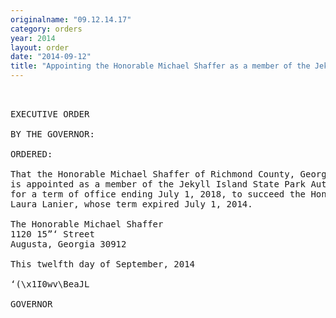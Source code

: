 ```yaml
---
originalname: "09.12.14.17"
category: orders
year: 2014
layout: order
date: "2014-09-12"
title: "Appointing the Honorable Michael Shaffer as a member of the Jekyll Island State Park Authority"
---
```

<pre>
 

EXECUTIVE ORDER

BY THE GOVERNOR:

ORDERED:

That the Honorable Michael Shaffer of Richmond County, Georgia,
is appointed as a member of the Jekyll Island State Park Authority,
for a term of office ending July 1, 2018, to succeed the Honorable
Laura Lanier, whose term expired July 1, 2014.

The Honorable Michael Shaffer
1120 15”‘ Street
Augusta, Georgia 30912

This twelfth day of September, 2014

‘(\x1I0wv\BeaJL

GOVERNOR

</pre>
